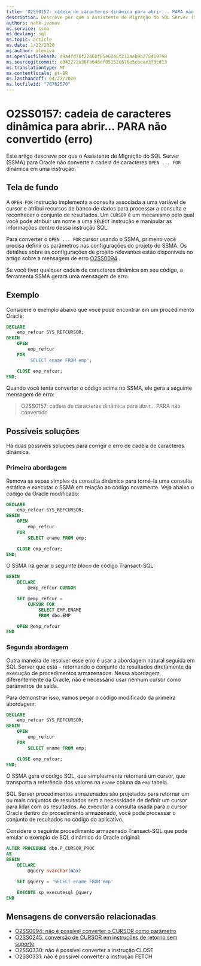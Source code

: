 ```yaml
---
title: 'O2SS0157: cadeia de caracteres dinâmica para abrir... PARA não convertido (erro)'
description: Descreve por que o Assistente de Migração do SQL Server (SSMA) para Oracle não converte a cadeia de caracteres dinâmica em uma abertura... Instrução FOR.
authors: nahk-ivanov
ms.service: ssma
ms.devlang: sql
ms.topic: article
ms.date: 1/22/2020
ms.author: alexiva
ms.openlocfilehash: d9a4fd78f2246bf85e6346f212aeb9b278469798
ms.sourcegitcommit: e042272a38fb646df05152c676e5cbeae3f9cd13
ms.translationtype: MT
ms.contentlocale: pt-BR
ms.lasthandoff: 04/27/2020
ms.locfileid: "76762570"
---
```

# <a name="o2ss0157-dynamic-string-for-openfor-not-converted-error"></a>O2SS0157: cadeia de caracteres dinâmica para abrir... PARA não convertido (erro)

Este artigo descreve por que o Assistente de Migração do SQL Server (SSMA) para Oracle não converte a cadeia de caracteres `OPEN ... FOR` dinâmica em uma instrução.

## <a name="background"></a>Tela de fundo

A `OPEN-FOR` instrução implementa a consulta associada a uma variável de cursor e atribui recursos de banco de dados para processar a consulta e reconhecer o conjunto de resultados. Um `CURSOR` é um mecanismo pelo qual você pode atribuir um nome a uma `SELECT` instrução e manipular as informações dentro dessa instrução SQL.

Para converter o `OPEN ... FOR` cursor usando o SSMA, primeiro você precisa definir os parâmetros nas configurações do projeto do SSMA. Os detalhes sobre as configurações de projeto relevantes estão disponíveis no artigo sobre a mensagem de erro [O2SS0094](o2ss0094.md) .

Se você tiver qualquer cadeia de caracteres dinâmica em seu código, a ferramenta SSMA gerará uma mensagem de erro.

## <a name="example"></a>Exemplo

Considere o exemplo abaixo que você pode encontrar em um procedimento Oracle:

```sql
DECLARE
    emp_refcur SYS_REFCURSOR;
BEGIN
    OPEN
        emp_refcur
    FOR
        'SELECT ename FROM emp';

    CLOSE emp_refcur;
END;
```

Quando você tenta converter o código acima no SSMA, ele gera a seguinte mensagem de erro:

> O2SS0157: cadeia de caracteres dinâmica para abrir... PARA não convertido

## <a name="possible-remedies"></a>Possíveis soluções

Há duas possíveis soluções para corrigir o erro de cadeia de caracteres dinâmica.

### <a name="first-approach"></a>Primeira abordagem

Remova as aspas simples da consulta dinâmica para torná-la uma consulta estática e executar o SSMA em relação ao código novamente. Veja abaixo o código da Oracle modificado:

```sql
DECLARE
    emp_refcur SYS_REFCURSOR;
BEGIN
    OPEN
        emp_refcur
    FOR
        SELECT ename FROM emp;

    CLOSE emp_refcur;
END;
```

O SSMA irá gerar o seguinte bloco de código Transact-SQL:

```sql
BEGIN
    DECLARE
        @emp_refcur CURSOR

    SET @emp_refcur =
        CURSOR FOR
            SELECT EMP.ENAME
            FROM dbo.EMP

    OPEN @emp_refcur
END
```

### <a name="second-approach"></a>Segunda abordagem

Outra maneira de resolver esse erro é usar a abordagem natural seguida em SQL Server que está – retornando o conjunto de resultados diretamente da execução de procedimentos armazenados. Nessa abordagem, diferentemente da Oracle, não é necessário usar nenhum cursor como parâmetros de saída.

Para demonstrar isso, vamos pegar o código modificado da primeira abordagem:

```sql
DECLARE
    emp_refcur SYS_REFCURSOR;
BEGIN
    OPEN
        emp_refcur
    FOR
        SELECT ename FROM emp;

    CLOSE emp_refcur;
END;
```

O SSMA gera o código SQL, que simplesmente retornará um cursor, que transporta a referência dos valores na `ename` coluna da `emp` tabela.

SQL Server procedimentos armazenados são projetados para retornar um ou mais conjuntos de resultados sem a necessidade de definir um cursor para lidar com os resultados. Ao executar a consulta usada para o cursor Oracle dentro do procedimento armazenado, você pode processar o conjunto de resultados no código do aplicativo.

Considere o seguinte procedimento armazenado Transact-SQL que pode emular o exemplo de SQL dinâmico do Oracle original:

```sql
ALTER PROCEDURE dbo.P_CURSOR_PROC
AS
BEGIN
    DECLARE
        @query nvarchar(max)

    SET @query = 'SELECT ename FROM emp'

    EXECUTE sp_executesql @query
END
```

## <a name="related-conversion-messages"></a>Mensagens de conversão relacionadas

* [O2SS0094: não é possível converter o CURSOR como parâmetro](o2ss0094.md)
* [O2SS0245: conversão de CURSOR em instruções de retorno sem suporte](o2ss0245.md)
* O2SS0330: não é possível converter a instrução CLOSE
* O2SS0331: não é possível converter a instrução FETCH
